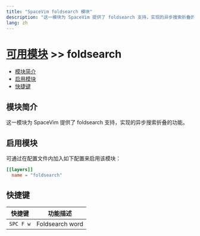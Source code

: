 ```yaml
---
title: "SpaceVim foldsearch 模块"
description: "这一模块为 SpaceVim 提供了 foldsearch 支持，实现的异步搜索折叠的功能。"
lang: zh
---
```


# [可用模块](../) >> foldsearch

<!-- vim-markdown-toc GFM -->

- [模块简介](#模块简介)
- [启用模块](#启用模块)
- [快捷键](#快捷键)

<!-- vim-markdown-toc -->

## 模块简介

这一模块为 SpaceVim 提供了 foldsearch 支持，实现的异步搜索折叠的功能。

## 启用模块

可通过在配置文件内加入如下配置来启用该模块：

```toml
[[layers]]
  name = "foldsearch"
```

## 快捷键

| 快捷键    | 功能描述        |
| --------- | --------------- |
| `SPC F w` | Foldsearch word |
